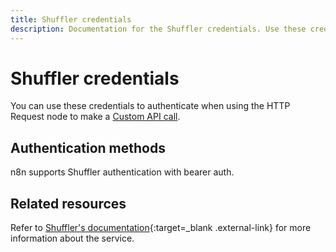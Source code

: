 ```yaml
---
title: Shuffler credentials
description: Documentation for the Shuffler credentials. Use these credentials to authenticate Shuffle in n8n, a workflow automation platform.
---
```


# Shuffler credentials

You can use these credentials to authenticate when using the HTTP Request node to make a [Custom API call](/integrations/custom-operations/).

## Authentication methods 

n8n supports Shuffler authentication with bearer auth.

## Related resources

Refer to [Shuffler's documentation](https://shuffler.io/docs/API#authentication){:target=_blank .external-link} for more information about the service.


<!-- 
TODO
If this is a credential-only node, add a link to the node page on n8n's website. For example: https://n8n.io/integrations/356-gmail/ 
View [example workflows and related content](https://n8n.io/integrations/_Name_/){:target=_blank .external-link} on n8n's website.
-->
